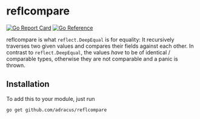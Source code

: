 # reflcompare

[![Go Report Card](https://goreportcard.com/badge/github.com/adracus/reflcompare)](https://goreportcard.com/report/github.com/adracus/reflcompare)
[![Go Reference](https://pkg.go.dev/badge/github.com/adracus/reflcompare.svg)](https://pkg.go.dev/github.com/adracus/reflcompare)

reflcompare is what `reflect.DeepEqual` is for equality:
It recursively traverses two given values and compares their fields against each other.
In contrast to `reflect.DeepEqual`, the values *have* to be of identical / comparable
types, otherwise they are not comparable and a panic is thrown.

## Installation

To add this to your module, just run

```shell
go get github.com/adracus/reflcompare
```

